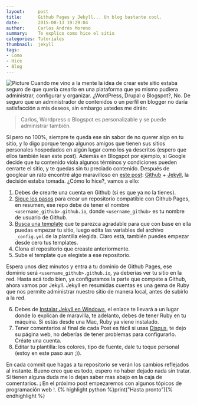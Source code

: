 ```yaml
---
layout:     post
title:      Github Pages y Jekyll... Un blog bastante cool.
date:       2015-08-13 19:29:04
author:     Carlos Andrés Moreno
summary:    Te explico como hice el sitio
categories: Tutoriales
thumbnail:  jekyll
tags:
- Como
- Hice
- Blog
---
```

<!-- ![Thumper](http://www.webhostwhat.com/wp-content/uploads/host-jekyll-blog-github.jpg) -->
![Picture](../../../../../../images/2015-08-13/Github+Jekyll.jpg)
Cuando me vino a la mente la idea de crear este sitio estaba seguro de que quería crearlo en una plataforma que yo mismo pudiera administrar, configurar y organizar. ¿WordPress, Drupal o Blogspot?, No. De seguro que un administrador de contenidos o un perfil en blogger no daría satisfacción a mis deseos, sin embargo ustedes me dirán:

>Carlos, Wordpress o Blogspot es personalizable y se puede administrar también.

Sí pero no 100%, siempre te queda ese sin sabor de no querer algo en tu sitio, y lo digo porque tengo algunos amigos que tienen sus sitios personales hospedados en algún lugar como los ya descritos (espero que ellos también lean este post). Además en Blogspot por ejemplo, si Google decide que tu contenido viola algunos términos y condiciones pueden cerrarte el sitio, y te quedas sin tu preciado contenido. Después de googlear un rato encontré algo maravilloso en [este post][1]: [Github][2] + [Jekyll][3], la decisión estaba tomada. ¿Cómo lo hice?, vamos a ello:

1. Debes de crearte una cuenta en Github (si es que ya no la tienes).
2. [Sigue los pasos][4] para crear un repositorio compatible con Github Pages, en resumen, ese repo debe de tener el nombre `<username_github>.github.io`, donde `<username_github>` es tu nombre de usuario de Github.
3. [Busca una template][5] que te parezca agradable para que con base en ella puedas empezar tu sitio, luego edita las variables del archivo `_config.yml` de la plantilla elegida. Claro está, también puedes empezar desde cero tus templates.
4. Clona el repositorio que creaste anteriormente.
5. Sube el template que elegiste a ese repositorio.

Espera unos diez minutos y entra a tu dominio de Github Pages, ese dominio será `<username_github>.github.io`, ya deberías ver tu sitio en la red. Hasta acá todo bien, ya configuramos la parte que compete a Github, ahora vamos por Jekyll. Jekyll en resumidas cuentas es una gema de Ruby que nos permite administrar nuestro sitio de manera local, antes de subirlo a la red.

6. Debes de [Instalar Jekyll en Windows][6], el enlace te llevará a un lugar donde lo explican de maravilla, te adelanto, debes de tener Ruby en tu máquina. Si estás desde una Mac, Ruby ya viene instalado. 
7. Tener comentarios al final de cada Post es fácil si usas [Disqus][7], te dejo su página web, no deberías de tener problemas para configurarlo. Créate una cuenta.
8. Editar tu plantilla: los colores, tipo de fuente, dale tu toque personal (estoy en este paso aun ;)).

En cada commit que hagas a tu repositorio se verán los cambios reflejados al instante. Bueno creo que es todo, espero no haber dejado nada sin tratar. Si tienen alguna duda me lo dejan saber mas abajo en la caja de comentarios. 
¡ En el próximo post empezaremos con algunos tópicos de programación web !. {% highlight python %}print("Hasta pronto"){% endhighlight %}

[1]: http://raulavila.com/2015/01/como-hice-el-blog/
[2]: https://github.com/
[3]: http://jekyllrb.com/
[4]: https://pages.github.com/
[5]: http://jekyllthemes.org/
[6]: http://yesez5.github.io/2014/04/08/instalar-jekyll-windows/
[7]: https://disqus.com/

